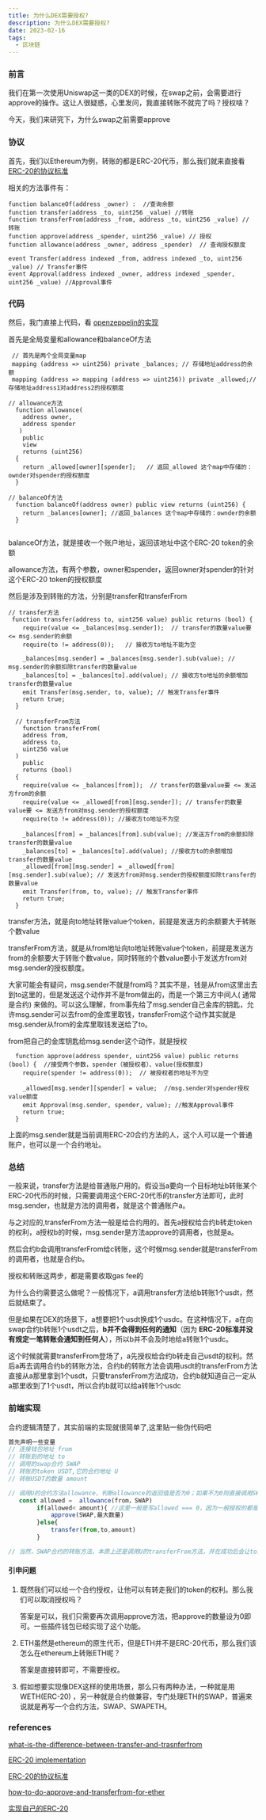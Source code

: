 ```yaml
---
title: 为什么DEX需要授权?
description: 为什么DEX需要授权?
date: 2023-02-16
tags:
  - 区块链
---
```


### 前言

我们在第一次使用Uniswap这一类的DEX的时候，在swap之前，会需要进行approve的操作。这让人很疑惑，心里发问，我直接转账不就完了吗？授权啥？

今天，我们来研究下，为什么swap之前需要approve

### 协议

首先，我们以Ethereum为例，转账的都是ERC-20代币，那么我们就来直接看[ERC-20的协议标准](https://eips.ethereum.org/EIPS/eip-20)

相关的方法事件有：

```solidity
function balanceOf(address _owner) :  //查询余额
function transfer(address _to, uint256 _value) //转账
function transferFrom(address _from, address _to, uint256 _value) // 转账
function approve(address _spender, uint256 _value) // 授权
function allowance(address _owner, address _spender)  // 查询授权额度

event Transfer(address indexed _from, address indexed _to, uint256 _value) // Transfer事件
event Approval(address indexed _owner, address indexed _spender, uint256 _value) //Approval事件

```

### 代码

然后，我门直接上代码，看 [openzeppelin的实现](https://github.com/OpenZeppelin/openzeppelin-contracts/blob/9b3710465583284b8c4c5d2245749246bb2e0094/contracts/token/ERC20/ERC20.sol)

首先是全局变量和allowance和balanceOf方法

```solidity
 // 首先是两个全局变量map
 mapping (address => uint256) private _balances; // 存储地址address的余额
 mapping (address => mapping (address => uint256)) private _allowed;// 存储地址address1对address2的授权额度

// allowance方法
  function allowance(
    address owner,
    address spender
   )
    public
    view
    returns (uint256)
  {
    return _allowed[owner][spender];   // 返回_allowed 这个map中存储的：ownder对spender的授权额度
  }
  
// balanceOf方法
  function balanceOf(address owner) public view returns (uint256) {
    return _balances[owner]; //返回_balances 这个map中存储的：ownder的余额
  }


```

balanceOf方法，就是接收一个账户地址，返回该地址中这个ERC-20 token的余额

allowance方法，有两个参数，owner和spender，返回owner对spender的针对这个ERC-20 token的授权额度

然后是涉及到转账的方法，分别是transfer和transferFrom

```solidity
// transfer方法
 function transfer(address to, uint256 value) public returns (bool) {
    require(value <= _balances[msg.sender]);  // transfer的数量value要 <= msg.sender的余额
    require(to != address(0));   // 接收方to地址不能为空

    _balances[msg.sender] = _balances[msg.sender].sub(value); // msg.sender的余额扣除transfer的数量value
    _balances[to] = _balances[to].add(value); // 接收方to地址的余额增加transfer的数量value
    emit Transfer(msg.sender, to, value); // 触发Transfer事件
    return true;
  }
  
  // transferFrom方法
    function transferFrom(
    address from,
    address to,
    uint256 value
  )
    public
    returns (bool)
  {
    require(value <= _balances[from]);  // transfer的数量value要 <= 发送方from的余额
    require(value <= _allowed[from][msg.sender]); // transfer的数量value要 <= 发送方from对msg.sender的授权额度
    require(to != address(0)); //接收方to地址不为空

    _balances[from] = _balances[from].sub(value); //发送方from的余额扣除transfer的数量value
    _balances[to] = _balances[to].add(value); //接收方to的余额增加transfer的数量value
    _allowed[from][msg.sender] = _allowed[from][msg.sender].sub(value); // 发送方from对msg.sender的授权额度扣除transfer的数量value
    emit Transfer(from, to, value); // 触发Transfer事件
    return true;
  }
```

transfer方法，就是向to地址转账value个token，前提是发送方的余额要大于转账个数value

transferFrom方法，就是从from地址向to地址转账value个token，前提是发送方from的余额要大于转账个数value，同时转账的个数value要小于发送方from对msg.sender的授权额度。

大家可能会有疑问，msg.sender不就是from吗？其实不是，钱是从from这里出去到to这里的，但是发送这个动作并不是from做出的，而是一个第三方中间人(
通常是合约)
来做的。可以这么理解，from事先给了msg.sender自己金库的钥匙，允许msg.sender可以去from的金库里取钱，transferFrom这个动作其实就是msg.sender从from的金库里取钱发送给了to。

from把自己的金库钥匙给msg.sender这个动作，就是授权

```solidity
  function approve(address spender, uint256 value) public returns (bool) {  //接受两个参数，spender（被授权者）、value(授权额度)
    require(spender != address(0));  // 被授权者的地址不为空

    _allowed[msg.sender][spender] = value;  //msg.sender对spender授权value额度
    emit Approval(msg.sender, spender, value); //触发Approval事件
    return true;
  }
```

上面的msg.sender就是当前调用ERC-20合约方法的人，这个人可以是一个普通账户，也可以是一个合约地址。

### 总结

一般来说，transfer方法是给普通账户用的。假设当a要向一个目标地址b转账某个ERC-20代币的时候，只需要调用这个ERC-20代币的transfer方法即可，此时msg.sender，也就是方法的调用者，就是这个普通账户a。

与之对应的,transferFrom方法一般是给合约用的。首先a授权给合约b转走token的权利，a授权b的时候，msg.sender是方法approve的调用者，也就是a。

然后合约b会调用transferFrom给c转账，这个时候msg.sender就是transferFrom的调用者，也就是合约b。

授权和转账这两步，都是需要收取gas fee的

为什么合约需要这么做呢？一般情况下，a调用transfer方法给b转账1个usdt，然后就结束了。

但是如果在DEX的场景下，a想要把1个usdt换成1个usdc。在这种情况下，a在向swap合约b转账1个usdt之后，**b并不会得到任何的通知**（因为
**ERC-20标准并没有规定一笔转账会通知到任何人**），所以b并不会及时地给a转账1个usdc。

这个时候就需要transferFrom登场了，a先授权给合约b转走自己usdt的权利。然后a再去调用合约b的转账方法，合约b的转账方法会调用usdt的transferFrom方法直接从a那里拿到1个usdt，只要transferFrom方法成功，合约b就知道自己一定从a那里收到了1个usdt，所以合约b就可以给a转账1个usdc

### 前端实现

合约逻辑清楚了，其实前端的实现就很简单了,这里贴一些伪代码吧

```javascript
首先声明一些变量
// 连接钱包地址 from
// 转账到的地址 to
// 调用的swap合约 SWAP
// 转账的token USDT,它的合约地址 U
// 转账USDT的数量 amount

// 调用U的合约方法allowance，判断allowance的返回值是否为0；如果不为0则直接调用SWAP合约的swap方法转账；如果allowance为0，则调用U的approve方法给SWAP合约授权,再调用SWAP合约的转账方法
   const allowed =	allowance(from，SWAP)
		if(allowed< amount){ //这里一般是写allowed === 0，因为一般授权的都是最大数量，即时这个数量会随着每次transfer而减少，但是也几乎不可能出现allowed<amount的情况
			approve(SWAP,最大数量)
		}else{
			transfer(from,to,amount)
		}

// 当然，SWAP合约的转账方法，本质上还是调用U的transferFrom方法，并在成功后会让to给from转账,其实是两笔转账(如果有流动性池，那可能是多笔)
```

#### 引申问题

1. 既然我们可以给一个合约授权，让他可以有转走我们的token的权利。那么我们可以取消授权吗？

   答案是可以，我们只需要再次调用approve方法，把approve的数量设为0即可。一些插件钱包已经实现了这个功能。

2. ETH虽然是ethereum的原生代币，但是ETH并不是ERC-20代币，那么我们该怎么在ethereum上转账ETH呢？

   答案是直接转即可，不需要授权。

3. 假如想要实现像DEX这样的使用场景，那么只有两种办法，一种就是用WETH(ERC-20)
   ，另一种就是合约做兼容，专门处理ETH的SWAP，普遍来说就是再写一个合约方法，SWAP、SWAPETH。

### references

[what-is-the-difference-between-transfer-and-trasnferfrom](https://ethereum.stackexchange.com/questions/98892/what-is-the-difference-between-transfer-and-trasnferfrom-and-when-should-i-u)

[ERC-20 implementation](https://github.com/OpenZeppelin/openzeppelin-contracts/blob/9b3710465583284b8c4c5d2245749246bb2e0094/contracts/token/ERC20/ERC20.sol)

[ERC-20的协议标准](https://eips.ethereum.org/EIPS/eip-20)

[how-to-do-approve-and-transferfrom-for-ether](https://ethereum.stackexchange.com/questions/28233/how-to-do-approve-and-transferfrom-for-ether)

[实现自己的ERC-20](https://docs.openzeppelin.com/contracts/4.x/erc20)
